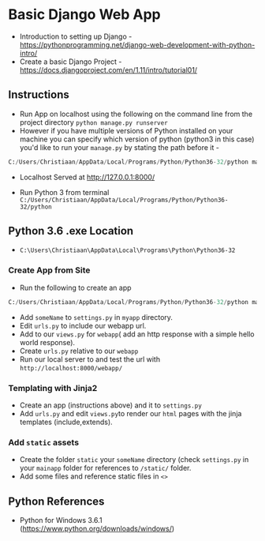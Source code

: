 # Basic Django Web App

* Introduction to setting up Django - https://pythonprogramming.net/django-web-development-with-python-intro/
* Create a basic Django Project - https://docs.djangoproject.com/en/1.11/intro/tutorial01/

## Instructions
* Run App on localhost using the following on the command line from the project directory `python manage.py runserver`
* However if you have multiple versions of Python installed on your machine you can specify which version of python (python3 in this case) you'd like to run your `manage.py` by stating the path before it - 
```python
C:/Users/Christiaan/AppData/Local/Programs/Python/Python36-32/python manage.py runserver
```

* Localhost Served at http://127.0.0.1:8000/

* Run Python 3 from terminal `C:/Users/Christiaan/AppData/Local/Programs/Python/Python36-32/python`

## Python 3.6 .exe Location
* `C:\Users\Christiaan\AppData\Local\Programs\Python\Python36-32`

### Create App from Site 
* Run the following to create an app 
```python
C:/Users/Christiaan/AppData/Local/Programs/Python/Python36-32/python manage.py startapp someName
```
* Add `someName` to `settings.py` in `myapp` directory.
* Edit `urls.py` to include our webapp url.
* Add to our `views.py` for `webapp`( add an http response with a simple hello world response).
* Create `urls.py` relative to our `webapp`
* Run our local server to and test the url with `http://localhost:8000/webapp/`

### Templating with Jinja2
* Create an app (instructions above) and it to `settings.py`
* Add `urls.py` and edit `views.py`to render our `html` pages with the jinja templates  (include,extends).

### Add `static` assets
* Create the folder `static` your `someName` directory (check `settings.py` in your `mainapp` folder for references to `/static/` folder.
* Add some files and reference static files in `<>`



## Python References
* Python for Windows 3.6.1 (https://www.python.org/downloads/windows/)
